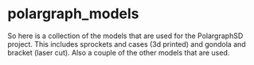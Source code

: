 polargraph_models
=================

So here is a collection of the models that are used for the PolargraphSD project.  This includes sprockets and 
cases (3d printed) and gondola and bracket (laser cut).  Also a couple of the other models that
are used.

